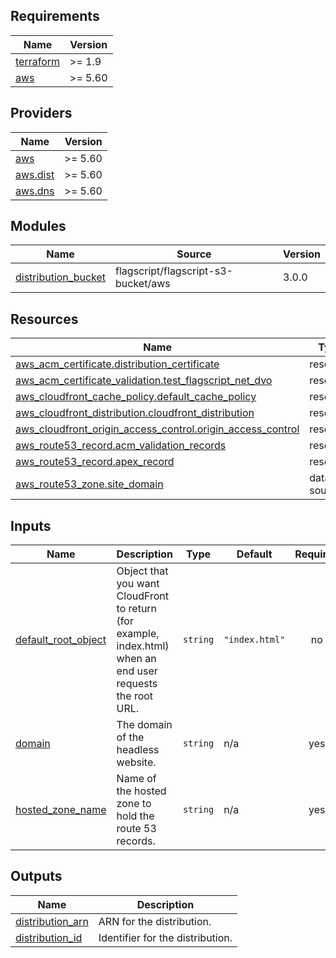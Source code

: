 <!-- BEGIN_TF_DOCS -->
## Requirements

| Name | Version |
|------|---------|
| <a name="requirement_terraform"></a> [terraform](#requirement\_terraform) | >= 1.9 |
| <a name="requirement_aws"></a> [aws](#requirement\_aws) | >= 5.60 |

## Providers

| Name | Version |
|------|---------|
| <a name="provider_aws"></a> [aws](#provider\_aws) | >= 5.60 |
| <a name="provider_aws.dist"></a> [aws.dist](#provider\_aws.dist) | >= 5.60 |
| <a name="provider_aws.dns"></a> [aws.dns](#provider\_aws.dns) | >= 5.60 |

## Modules

| Name | Source | Version |
|------|--------|---------|
| <a name="module_distribution_bucket"></a> [distribution\_bucket](#module\_distribution\_bucket) | flagscript/flagscript-s3-bucket/aws | 3.0.0 |

## Resources

| Name | Type |
|------|------|
| [aws_acm_certificate.distribution_certificate](https://registry.terraform.io/providers/hashicorp/aws/latest/docs/resources/acm_certificate) | resource |
| [aws_acm_certificate_validation.test_flagscript_net_dvo](https://registry.terraform.io/providers/hashicorp/aws/latest/docs/resources/acm_certificate_validation) | resource |
| [aws_cloudfront_cache_policy.default_cache_policy](https://registry.terraform.io/providers/hashicorp/aws/latest/docs/resources/cloudfront_cache_policy) | resource |
| [aws_cloudfront_distribution.cloudfront_distribution](https://registry.terraform.io/providers/hashicorp/aws/latest/docs/resources/cloudfront_distribution) | resource |
| [aws_cloudfront_origin_access_control.origin_access_control](https://registry.terraform.io/providers/hashicorp/aws/latest/docs/resources/cloudfront_origin_access_control) | resource |
| [aws_route53_record.acm_validation_records](https://registry.terraform.io/providers/hashicorp/aws/latest/docs/resources/route53_record) | resource |
| [aws_route53_record.apex_record](https://registry.terraform.io/providers/hashicorp/aws/latest/docs/resources/route53_record) | resource |
| [aws_route53_zone.site_domain](https://registry.terraform.io/providers/hashicorp/aws/latest/docs/data-sources/route53_zone) | data source |

## Inputs

| Name | Description | Type | Default | Required |
|------|-------------|------|---------|:--------:|
| <a name="input_default_root_object"></a> [default\_root\_object](#input\_default\_root\_object) | Object that you want CloudFront to return (for example, index.html) when an end user requests the root URL. | `string` | `"index.html"` | no |
| <a name="input_domain"></a> [domain](#input\_domain) | The domain of the headless website. | `string` | n/a | yes |
| <a name="input_hosted_zone_name"></a> [hosted\_zone\_name](#input\_hosted\_zone\_name) | Name of the hosted zone to hold the route 53 records. | `string` | n/a | yes |

## Outputs

| Name | Description |
|------|-------------|
| <a name="output_distribution_arn"></a> [distribution\_arn](#output\_distribution\_arn) | ARN for the distribution. |
| <a name="output_distribution_id"></a> [distribution\_id](#output\_distribution\_id) | Identifier for the distribution. |
<!-- END_TF_DOCS -->